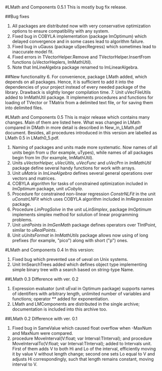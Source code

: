 #LMath and Components 0.5.1
This is mostly bug fix release.

##Bug fixes
1. All packages are distributed now with very conservative optimization options to ensure compatibility with any system.
2. Fixed bug in COBYLA implementation (package lmOptimum) which delayed convergence and in some cases lead to algorithm failure.
3. Fixed bug in uGauss (package uSpecRegress) which sometimes lead to inaccurate model fit.
4. Fixed errors in TVectorHelper.Remove and TVectorHelper.InsertFrom functions (uVectorHeplers, lmMathUtil).
5. Note that lmLineAlgebra package renamed to lmLinearAlgebra.

##New functionality
6. For convenience, package LMath added, which depends on all packages. Hence, it is sufficient to add it into the dependencies of your project instead of every needed package of the library. Drawback is slightly longer compilation time.
7. Unit uVecFileUtils added to lmMathUtil package. It implements procedures and functions for loading of TVector or TMatrix from a delimited text file, or for saving them into delimited files.
 
#LMath and Components 0.5
This is major release which contains many changes. Main of them are listed here. What was changed in LMath compared in DMath in more detail is described in New_in_LMath.pdf document. Besides, all procedures introduced in this version are labelled as LMath 0.5 in LMath0_5.pdf.

1. Naming of packages and units made more systematic. Now names of all units begin from u (for example, uTypes), while names of all packages begin from lm (for example, lmMathUtil).
2. Units _uVectorHelper, uVecUtils, uVecFunc_ and _uVecPrn_ in _lmMathUtil_ package define several handy functions for work with arrays.
3. Unit _uMatrix_ in _lmLineAlgebra_ defines several general operations over vectors and matrices.
4. COBYLA algorithm for tasks of constrained optimization included in _lmOptimum_ package, unit _uCobyla_.
5. Procedure for constrained non-linear regression _ConstrNLFit_ in the unit _uConstrLNFit_ which uses COBYLA algorithm included in _lmRegression_ package.
6. Procedure _LinProgSolve_ in the unit _uLinSimplex_, package _lmOptimum_ implements simplex method for solution of linear programming problems.
7. Unit _uintPoints_ in _lmGenMath_ package defines operators over TIntPoint, similar to _uRealPoints_.
8. Unit _uUnitsFormat_ in _lmMathUtils_ package allows now using of long prefixes (for example, "pico") along with short ("p") ones.
 
#LMath and Components 0.4
In this version:

1. Fixed bug which prevented use of ueval on Unix systems.
2. Unit lmSearchTrees added which defines object type implementing simple binary tree with a search based on string-type Name.

##LMath 0.3 Difference with ver. 0.2
1. Expression evaluator (unit uEval in Optimum package) supports names of identifiers with arbitrary length, unlimited number of variables and functions; operator \*\* added for exponentiation.
2. LMath and LMComponents are distributed in the single archive; documentation is included into this archive too.
 
##LMath 0.2 Difference with ver. 0.1

1. Fixed bug in SameValue which caused float overflow when -MaxNum and MaxNum were compared.
2. procedure MoveInterval(V:float; var Interval:TInterval); and
   procedure MoveIntervalTo(V:float; var Interval:TInterval); added to Intervals unit. First of them adds V to both 
   Hi and Lo of the interval, efficiently moving it by value V without length change; second one sets Lo equal to V
   and adjusts Hi correspondingly, such that length remains constant, moving interval to V.